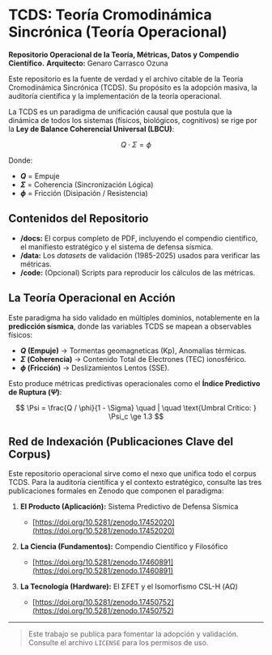 # TCDS: Teoría Cromodinámica Sincrónica (Teoría Operacional)
**Repositorio Operacional de la Teoría, Métricas, Datos y Compendio Científico.**
**Arquitecto:** Genaro Carrasco Ozuna

Este repositorio es la fuente de verdad y el archivo citable de la Teoría Cromodinámica Sincrónica (TCDS). Su propósito es la adopción masiva, la auditoría científica y la implementación de la teoría operacional.

La TCDS es un paradigma de unificación causal que postula que la dinámica de todos los sistemas (físicos, biológicos, cognitivos) se rige por la **Ley de Balance Coherencial Universal (LBCU)**:

$$
Q \cdot \Sigma = \phi
$$

Donde:
* **$Q$** = Empuje
* **$\Sigma$** = Coherencia (Sincronización Lógica)
* **$\phi$** = Fricción (Disipación / Resistencia)

## Contenidos del Repositorio

* **/docs:** El corpus completo de PDF, incluyendo el compendio científico, el manifiesto estratégico y el sistema de defensa sísmica.
* **/data:** Los *datasets* de validación (1985-2025) usados para verificar las métricas.
* **/code:** (Opcional) Scripts para reproducir los cálculos de las métricas.

## La Teoría Operacional en Acción

Este paradigma ha sido validado en múltiples dominios, notablemente en la **predicción sísmica**, donde las variables TCDS se mapean a observables físicos:

* **$Q$ (Empuje)** $\rightarrow$ Tormentas geomagneticas (Kp), Anomalías térmicas.
* **$\Sigma$ (Coherencia)** $\rightarrow$ Contenido Total de Electrones (TEC) ionosférico.
* **$\phi$ (Fricción)** $\rightarrow$ Deslizamientos Lentos (SSE).

Esto produce métricas predictivas operacionales como el **Índice Predictivo de Ruptura ($\Psi$)**:

$$
\Psi = \frac{Q / \phi}{1 - \Sigma} \quad | \quad \text{Umbral Crítico: } \Psi_c \ge 1.3
$$

## Red de Indexación (Publicaciones Clave del Corpus)

Este repositorio operacional sirve como el nexo que unifica todo el corpus TCDS. Para la auditoría científica y el contexto estratégico, consulte las tres publicaciones formales en Zenodo que componen el paradigma:

1.  **El Producto (Aplicación):** Sistema Predictivo de Defensa Sísmica
    * [https://doi.org/10.5281/zenodo.17452020](https://doi.org/10.5281/zenodo.17452020)

2.  **La Ciencia (Fundamentos):** Compendio Científico y Filosófico
    * [https://doi.org/10.5281/zenodo.17460891](https://doi.org/10.5281/zenodo.17460891)

3.  **La Tecnología (Hardware):** El ΣFET y el Isomorfismo CSL-H (ΑΩ)
    * [https://doi.org/10.5281/zenodo.17450752](https://doi.org/10.5281/zenodo.17450752)

---
> Este trabajo se publica para fomentar la adopción y validación. Consulte el archivo `LICENSE` para los permisos de uso.
